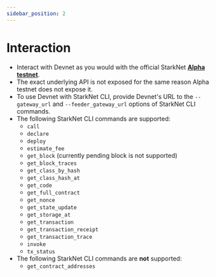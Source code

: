 ```yaml
---
sidebar_position: 2
---
```


# Interaction

- Interact with Devnet as you would with the official StarkNet [**Alpha testnet**](https://www.cairo-lang.org/docs/hello_starknet/amm.html?highlight=alpha#interaction-examples).
- The exact underlying API is not exposed for the same reason Alpha testnet does not expose it.
- To use Devnet with StarkNet CLI, provide Devnet's URL to the `--gateway_url` and `--feeder_gateway_url` options of StarkNet CLI commands.
- The following StarkNet CLI commands are supported:
  - `call`
  - `declare`
  - `deploy`
  - `estimate_fee`
  - `get_block` (currently pending block is not supported)
  - `get_block_traces`
  - `get_class_by_hash`
  - `get_class_hash_at`
  - `get_code`
  - `get_full_contract`
  - `get_nonce`
  - `get_state_update`
  - `get_storage_at`
  - `get_transaction`
  - `get_transaction_receipt`
  - `get_transaction_trace`
  - `invoke`
  - `tx_status`
- The following StarkNet CLI commands are **not** supported:
  - `get_contract_addresses`